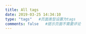 ```yaml
---
title: All tags
date: 2019-03-25 14:34:10
type: "tags"   #页面类型设置为tags
comments: false   #提示页面不需要评论
---
```

